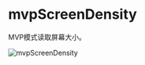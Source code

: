 ﻿# mvpScreenDensity
MVP模式读取屏幕大小。

![mvpScreenDensity](http://7xly3m.com1.z0.glb.clouddn.com/MVP.png)

	
